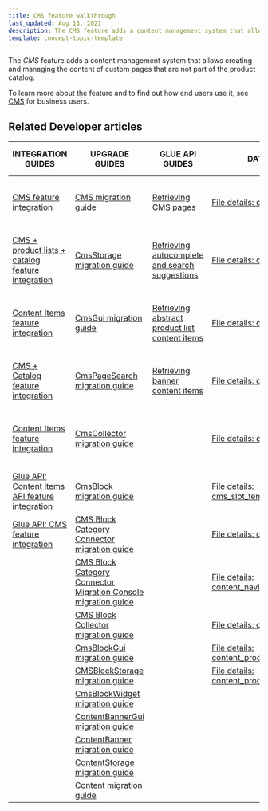 ```yaml
---
title: CMS feature walkthrough
last_updated: Aug 13, 2021
description: The CMS feature adds a content management system that allows creating and managing the content of custom pages that are not part of the product catalog
template: concept-topic-template
---
```


The _CMS_ feature adds a content management system that allows creating and managing the content of custom pages that are not part of the product catalog.


To learn more about the feature and to find out how end users use it, see [CMS](/docs/scos/user/features/{{page.version}}/cms-feature-overview/cms-feature-overview.html) for business users.


## Related Developer articles

|INTEGRATION GUIDES  | UPGRADE GUIDES | GLUE API GUIDES  | DATA IMPORT | TUTORIALS AND HOWTOS | TECHNICAL ENHANCEMENTS | REFERENCES |
|---------|---------|---------|---------|---------|---------|---------|
| [CMS feature integration](/docs/scos/dev/feature-integration-guides/{{page.version}}/cms-feature-integration.html)  | [CMS migration guide](/docs/scos/dev/module-migration-guides/migration-guide-cms.html)  |  [Retrieving CMS pages](/docs/scos/dev/glue-api-guides/{{page.version}}/retrieving-cms-pages.html) | [File details: cms_page.csv](/docs/scos/dev/data-import/{{page.version}}/data-import-categories/content-management/file-details-cms-page.csv.html)  | [HowTo: Create CMS templates](/docs/scos/dev/tutorials-and-howtos/howtos/feature-howtos/cms/howto-create-cms-templates.html)  | [Enabling the category CMS blocks](/docs/scos/dev/technical-enhancement-integration-guides/integrating-category-cms-blocks.html) | [CMS extension points: Reference information](/docs/scos/dev/feature-walkthroughs/{{page.version}}/cms-feature-walkthrough/cms-extension-points-reference-information.html) |
| [CMS + product lists + catalog feature integration](/docs/scos/dev/feature-integration-guides/{{page.version}}/cms-product-lists-catalog-feature-integration.html)  | [CmsStorage migration guide](/docs/scos/dev/module-migration-guides/migration-guide-cmsstorage.html) |  [Retrieving autocomplete and search suggestions](/docs/scos/dev/glue-api-guides/{{page.version}}/retrieving-autocomplete-and-search-suggestions.html) | [File details: cms_block.csv](/docs/scos/dev/data-import/{{page.version}}/data-import-categories/content-management/file-details-cms-block.csv.html)  | [HowTo: Define the maximum size of content fields](/docs/scos/dev/tutorials-and-howtos/howtos/howto-define-the-maximum-size-of-content-fields.html)  | [Enabling the product CMS block](/docs/scos/dev/technical-enhancement-integration-guides/integrating-product-cms-blocks.html) |   |
| [Content Items feature integration](/docs/scos/dev/feature-integration-guides/{{page.version}}/content-items-feature-integration.html) | [CmsGui migration guide](/docs/scos/dev/module-migration-guides/migration-guide-cmsgui.html) | [Retrieving abstract product list content items](/docs/scos/dev/glue-api-guides/{{page.version}}/retrieving-content-items/retrieving-abstract-product-list-content-items.html)  | [File details: cms_block_store.csv](/docs/scos/dev/data-import/{{page.version}}/data-import-categories/content-management/file-details-cms-block-store.csv.html)  | [HowTo: Create a visibility condition for CMS blocks](/docs/scos/dev/tutorials-and-howtos/howtos/feature-howtos/cms/howto-create-a-visibility-condition-for-cms-blocks.html)  | [Enabling CMS block widget](/docs/scos/dev/technical-enhancement-integration-guides/integrating-cms-block-widgets.html) |   |
| [CMS + Catalog feature integration](/docs/scos/dev/feature-walkthroughs/{{page.version}}/cms-feature-walkthrough/cms-feature-walkthrough.html) | [CmsPageSearch migration guide](/docs/scos/dev/module-migration-guides/migration-guide-cmspagesearch.html) | [Retrieving banner content items](/docs/scos/dev/glue-api-guides/{{page.version}}/retrieving-content-items/retrieving-banner-content-items.html)  | [File details: cms_template.csv](/docs/scos/dev/data-import/{{page.version}}/data-import-categories/content-management/file-details-cms-template.csv.html)  | [HowTo: Create a custom content item](/docs/scos/dev/tutorials-and-howtos/howtos/feature-howtos/cms/howto-create-a-custom-content-item.html)  |   |   |
| [Content Items feature integration](/docs/scos/dev/feature-integration-guides/{{page.version}}/content-items-feature-integration.html)  | [CmsCollector migration guide](/docs/scos/dev/module-migration-guides/migration-guide-cmscollector.html) |   | [File details: cms_slot.csv](/docs/scos/dev/data-import/{{page.version}}/data-import-categories/content-management/file-details-cms-slot.csv.html)  | [Learn about the CoreMedia technology partner integration](/docs/scos/user/technology-partners/{{page.version}}/content-management/coremedia.html)  |   |   |
| [Glue API: Content items API feature integration](/docs/scos/dev/feature-integration-guides/{{page.version}}/glue-api/glue-api-content-items-feature-integration.html) | [CmsBlock migration guide](/docs/scos/dev/module-migration-guides/migration-guide-cmsblock.html) |   |  [File details: cms_slot_template.csv](/docs/scos/dev/data-import/{{page.version}}/data-import-categories/content-management/file-details-cms-slot-template.csv.html) |   |   |   |
| [Glue API: CMS feature integration](/docs/scos/dev/feature-integration-guides/{{page.version}}/glue-api/glue-api-cms-feature-integration.html)  | [CMS Block Category Connector migration guide](/docs/scos/dev/module-migration-guides/migration-guide-cms-block-category-connector.html)|   |  [File details: cms_slot_block.csv](/docs/scos/dev/data-import/{{page.version}}/data-import-categories/content-management/file-details-cms-slot-block.csv.html) |   |   |   |
|   | [CMS Block Category Connector Migration Console migration guide](/docs/scos/dev/module-migration-guides/migration-guide-cms-block-category-connector-migration-console.html)|   |  [File details: content_navigation.csv](/docs/scos/dev/data-import/{{page.version}}/data-import-categories/content-management/file-details-content-navigation.csv.html) |   |   |   |
|   | [CMS Block Collector migration guide](/docs/scos/dev/module-migration-guides/migration-guide-cms-block-collector.html) |   | [File details: content_banner.csv](/docs/scos/dev/data-import/{{page.version}}/data-import-categories/content-management/file-details-content-banner.csv.html)   |   |   |   |
|   | [CmsBlockGui migration guide](/docs/scos/dev/module-migration-guides/migration-guide-cmsblockgui.html) |   | [File details: content_product_set.csv](/docs/scos/dev/data-import/{{page.version}}/data-import-categories/content-management/file-details-content-product-set.csv.html)   |   |   |   |
|   | [CMSBlockStorage migration guide](/docs/scos/dev/module-migration-guides/migration-guide-cmsblockstorage.html)  |   | [File details: content_product_abstract_list.csv](/docs/scos/dev/data-import/{{page.version}}/data-import-categories/content-management/file-details-content-product-abstract-list.csv.html)  |   |   |   |
|   | [CmsBlockWidget migration guide](/docs/scos/dev/module-migration-guides/migration-guide-cmsblockwidget.html)  |   |   |   |   |   |
|   | [ContentBannerGui migration guide](/docs/scos/dev/module-migration-guides/migration-guide-contentbannergui.html)   |   |   |   |   |   |
|   | [ContentBanner migration guide](/docs/scos/dev/module-migration-guides/migration-guide-contentbanner.html)  |   |   |   |   |   |
|   | [ContentStorage migration guide](/docs/scos/dev/module-migration-guides/migration-guide-contentstorage.html)  |   |   |   |   |   |
|   | [Content migration guide](/docs/scos/dev/module-migration-guides/migration-guide-content.html)  |   |   |   |   |   |
